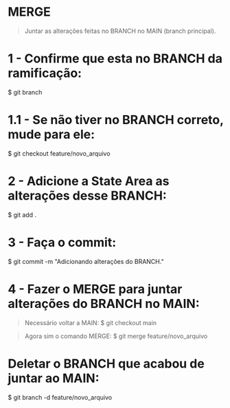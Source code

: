 # MERGE
> Juntar as alterações feitas no BRANCH no MAIN (branch principal).

# 1 - Confirme que esta no BRANCH da ramificação:
$ git branch

# 1.1 - Se não tiver no BRANCH correto, mude para ele:
$ git checkout feature/novo_arquivo

# 2 - Adicione a State Area as alterações desse BRANCH:
$ git add .

# 3 - Faça o commit:
$ git commit -m "Adicionando alterações do BRANCH."

# 4 - Fazer o MERGE para juntar alterações do BRANCH no MAIN:
> Necessário voltar a MAIN:
$ git checkout main

> Agora sim o comando MERGE:
$ git merge feature/novo_arquivo

# Deletar o BRANCH que acabou de juntar ao MAIN:
$ git branch -d feature/novo_arquivo


 
